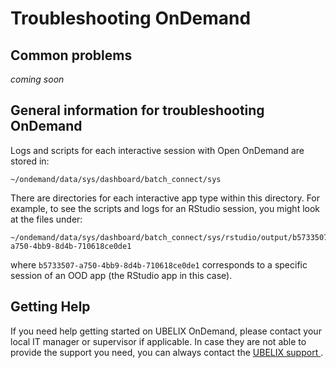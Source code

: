 [support]: ../support/index.md

# Troubleshooting OnDemand

## Common problems

*coming soon*


## General information for troubleshooting OnDemand

Logs and scripts for each interactive session with Open OnDemand are stored in:

```
~/ondemand/data/sys/dashboard/batch_connect/sys
```

There are directories for each interactive app type within this directory. For example, to see the scripts and logs for an RStudio session, you might look at the files under:

```
~/ondemand/data/sys/dashboard/batch_connect/sys/rstudio/output/b5733507-a750-4bb9-8d4b-710618ce0de1
```

where `b5733507-a750-4bb9-8d4b-710618ce0de1` corresponds to a specific session of an OOD app (the RStudio app in this case).

## Getting Help

If you need help getting started on UBELIX OnDemand, please contact your local IT manager
or supervisor if applicable.
In case they are not able to provide the support you need, you can always contact the [UBELIX support
][support].
